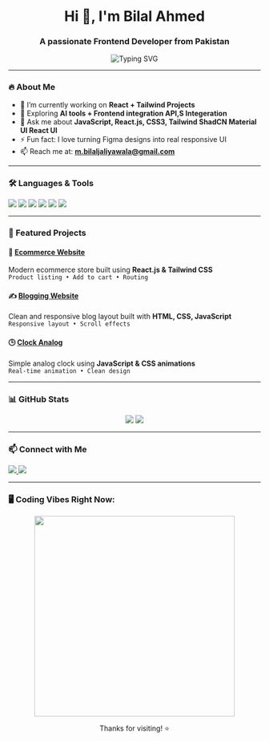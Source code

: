 <h1 align="center">Hi 👋, I'm Bilal Ahmed</h1>
<h3 align="center">A passionate Frontend Developer from Pakistan</h3>

<p align="center">
  <img src="https://readme-typing-svg.herokuapp.com?font=Fira+Code&weight=500&size=22&duration=4000&pause=1000&color=61DAFB&center=true&width=435&lines=React+%2B+Tailwind+Developer;Frontend+Engineer+%7C+UI+Specialist;Building+Pixel+Perfect+Web+Apps" alt="Typing SVG" />
</p>

---

### 🔥 About Me
- 🔭 I’m currently working on **React + Tailwind Projects**
- 🌱 Exploring **AI tools + Frontend integration API,S Integeration**
- 💬 Ask me about **JavaScript, React.js, CSS3, Tailwind ShadCN Material UI React UI**
- ⚡ Fun fact: I love turning Figma designs into real responsive UI
- 📫 Reach me at: **m.bilaljaliyawala@gmail.com**

---

### 🛠️ Languages & Tools
<p>
  <img src="https://img.shields.io/badge/HTML-E34F26?style=for-the-badge&logo=html5&logoColor=white"/>
  <img src="https://img.shields.io/badge/CSS-1572B6?style=for-the-badge&logo=css3&logoColor=white"/>
  <img src="https://img.shields.io/badge/JavaScript-F7DF1E?style=for-the-badge&logo=javascript&logoColor=black"/>
  <img src="https://img.shields.io/badge/React-20232A?style=for-the-badge&logo=react&logoColor=61DAFB"/>
  <img src="https://img.shields.io/badge/Tailwind_CSS-38B2AC?style=for-the-badge&logo=tailwind-css&logoColor=white"/>
  <img src="https://img.shields.io/badge/GitHub-181717?style=for-the-badge&logo=github&logoColor=white"/>
</p>

---

### 🚀 Featured Projects

#### 🛒 [Ecommerce Website](https://react-e-commerce-store-sooty.vercel.app/)
Modern ecommerce store built using **React.js & Tailwind CSS**  
`Product listing • Add to cart • Routing`

#### ✍️ [Blogging Website](https://bilalgithub009.github.io/blogging-website/)
Clean and responsive blog layout built with **HTML, CSS, JavaScript**  
`Responsive layout • Scroll effects`

#### 🕒 [Clock Analog](https://bilalgithub009.github.io/clock-analog/)
Simple analog clock using **JavaScript & CSS animations**  
`Real-time animation • Clean design`

---

### 📊 GitHub Stats
<p align="center">
  <img src="https://github-readme-stats.vercel.app/api?username=bilalgithub009&show_icons=true&theme=radical" />
  <img src="https://github-readme-streak-stats.herokuapp.com/?user=bilalgithub009&theme=radical" />
</p>

---

### 📫 Connect with Me

<p align="left">
  <a href="https://www.linkedin.com/in/bilal-raza-0082a8186/" target="_blank">
    <img src="https://img.shields.io/badge/LinkedIn-blue?style=for-the-badge&logo=linkedin&logoColor=white" />
  </a>
  <a href="https://twitter.com/bilalraza_attari" target="_blank">
    <img src="https://img.shields.io/badge/Twitter-1DA1F2?style=for-the-badge&logo=twitter&logoColor=white" />
  </a>
</p>

---

### 🖥️ Coding Vibes Right Now:

<p align="center">
  <img src="https://media.giphy.com/media/qgQUggAC3Pfv687qPC/giphy.gif" width="400" />
</p>

<p align="center">Thanks for visiting! ⭐️</p>
